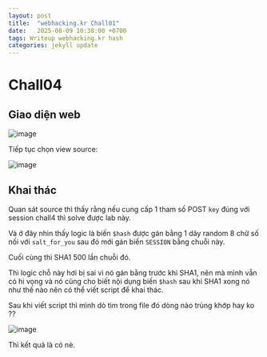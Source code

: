 ```yaml
---
layout: post
title:  "webhacking.kr Chall01"
date:   2025-08-09 10:38:00 +0700
tags: Writeup webhacking.kr hash
categories: jekyll update
---
```


# Chall04 

## Giao diện web 

![image](https://hackmd.io/_uploads/BJ81v_Nuxx.png)

Tiếp tục chọn view source: 

![image](https://hackmd.io/_uploads/ry425EXdxg.png)

## Khai thác 

Quan sát source thì thấy rằng nếu cung cấp 1 tham số POST `key` đúng với session chall4 thì solve được lab này. 

Và ở đây nhìn thấy logic là biến `$hash` được gán bằng 1 dãy random 8 chữ số nối với `salt_for_you` sau đó mới gán biến `SESSION` bằng chuỗi này. 

Cuối cùng thì SHA1 500 lần chuỗi đó. 

Thì logic chỗ này hơi bị sai vì nó gán bằng trước khi SHA1, nên mà mình vẫn có hi vọng và nó cũng cho biết nội dụng biến `$hash` sau khi SHA1 xong nó như thế nào nên có thể viết script để khai thác. 

Sau khi viết script thì mình dò tìm trong file đó dòng nào trùng khớp hay ko ?? 

![image](https://hackmd.io/_uploads/rkZC8dEuel.png)

Thì kết quả là có nè. 

